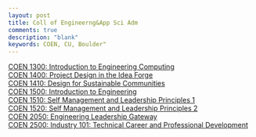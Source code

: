 ```yaml
---
layout: post
title: Coll of Engineerng&App Sci Adm
comments: true
description: "blank"
keywords: COEN, CU, Boulder"
---
```

<body>
	<div><a href="../pages/COEN-1300">COEN 1300: Introduction to Engineering Computing</a></div>
	<div><a href="../pages/COEN-1400">COEN 1400: Project Design in the Idea Forge</a></div>
	<div><a href="../pages/COEN-1410">COEN 1410: Design for Sustainable Communities</a></div>
	<div><a href="../pages/COEN-1500">COEN 1500: Introduction to Engineering</a></div>
	<div><a href="../pages/COEN-1510">COEN 1510: Self Management and Leadership Principles 1</a></div>
	<div><a href="../pages/COEN-1520">COEN 1520: Self Management and Leadership Principles 2</a></div>
	<div><a href="../pages/COEN-2050">COEN 2050: Engineering Leadership Gateway</a></div>
	<div><a href="../pages/COEN-2500">COEN 2500: Industry 101: Technical Career and Professional Development</a></div>
</body>